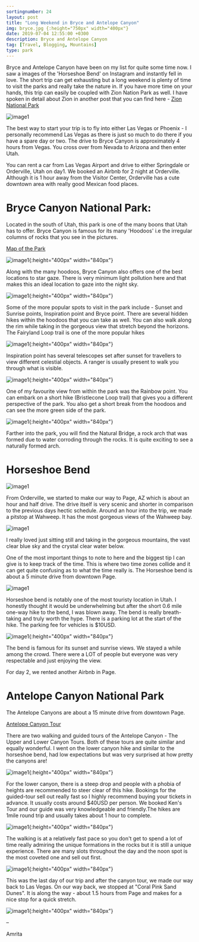 ```yaml
---
sortingnumber: 24
layout: post
title: "Long Weekend in Bryce and Antelope Canyon"
img: bryce.jpg {:height="750px" width="400px"}
date: 2019-07-04 12:55:00 +0300
description: Bryce and Antelope Canyon
tag: [Travel, Blogging, Mountains]
type: park
---
```


Bryce and Antelope Canyon have been on my list for quite some time now. I saw a images of the 'Horseshoe Bend' on Instagram and instantly fell in love. The short trip can get exhausting but a long weekend is plenty of time to visit the parks and really take the nature in. If you have more time on your hands, this trip can easily be coupled with Zion Nation Park as well. I have spoken in detail about Zion in another post that you can find here - [Zion National Park](https://theduckingtraveller.com/zion-park/)

![image1]({{site.baseurl}}/assets/img/bryce/1.jpg)

The best way to start your trip is to fly into either Las Vegas or Phoenix - I personally recommend Las Vegas as there is just so much to do there if you have a spare day or two. The drive to Bryce Canyon is approximately 4 hours from Vegas. You cross over from Nevada to Arizona and then enter Utah.

You can rent a car from Las Vegas Airport and drive to either Springdale or Orderville, Utah on day1. We booked an Airbnb for 2 night at Orderville. Although it is 1 hour away from the Visitor Center, Orderville has a cute downtown area with really good Mexican food places.

# Bryce Canyon National Park:

Located in the south of Utah, this park is one of the many boons that Utah has to offer. Bryce Canyon is famous for its many 'Hoodoos' i.e the irregular columns of rocks that you see in the pictures.

[Map of the Park](https://images.saymedia-content.com/.image/cs_srgb/MTQ4NTAyNTE4NjQzNTY2MTA0/bryce-canyon-mp-map_npsxx.pdf)

![image1]({{site.baseurl}}/assets/img/bryce/2.jpg){:height="400px" width="840px"}

Along with the many hoodoos, Bryce Canyon also offers one of the best locations to star gaze. There is very minimum light pollution here and that makes this an ideal location to gaze into the night sky.

![image1]({{site.baseurl}}/assets/img/bryce/3.jpg){:height="400px" width="840px"}

Some of the more popular spots to visit in the park include - Sunset and Sunrise points, Inspiration point and Bryce point. There are several hidden hikes within the hoodoos that you can take as well. You can also walk along the rim while taking in the gorgeous view that stretch beyond the horizons. The Fairyland Loop trail is one of the more popular hikes  

![image1]({{site.baseurl}}/assets/img/bryce/4.jpg){:height="400px" width="840px"}

Inspiration point has several telescopes set after sunset for travellers to view different celestial objects. A ranger is usually present to walk you through what is visible.

![image1]({{site.baseurl}}/assets/img/bryce/5.jpg){:height="400px" width="840px"}

One of my favourite view from within the park was the Rainbow point. You can embark on a short hike (Bristlecone Loop trail) that gives you a different perspective of the park. You also get a short break from the hoodoos and can see the more green side of the park.

![image1]({{site.baseurl}}/assets/img/bryce/7.jpg){:height="400px" width="840px"}

Farther into the park, you will find the Natural Bridge, a rock arch that was formed due to water corroding through the rocks. It is quite exciting to see a naturally formed arch.

# Horseshoe Bend

![image1]({{site.baseurl}}/assets/img/bryce/9.jpg)

From Orderville, we started to make our way to Page, AZ which is about an hour and half drive. The drive itself is very scenic and shorter in comparison to the previous days hectic schedule. Around an hour into the trip, we made a pitstop at Wahweep. It has the most gorgeous views of the Wahweep bay.

![image1]({{site.baseurl}}/assets/img/bryce/10.jpg)

I really loved just sitting still and taking in the gorgeous mountains, the vast clear blue sky and the crystal clear water below.

One of the most important things to note to here and the biggest tip I can give is to keep track of the time. This is where two time zones collide and it can get quite confusing as to what the time really is. The Horseshoe bend is about a 5 minute drive from downtown Page.

![image1]({{site.baseurl}}/assets/img/bryce/12.jpg)

Horseshoe bend is notably one of the most touristy location in Utah. I honestly thought it would be underwhelming but after the short 0.6 mile one-way hike to the bend, I was blown away. The bend is really breath-taking and truly worth the hype. There is a parking lot at the start of the hike. The parking fee for vehicles is $10USD.

![image1]({{site.baseurl}}/assets/img/bryce/11.jpg){:height="400px" width="840px"}

The bend is famous for its sunset and sunrise views. We stayed a while among the crowd. There were a LOT of people but everyone was very respectable and just enjoying the view.

For day 2, we rented another Airbnb in Page.

# Antelope Canyon National Park

The Antelope Canyons are about a 15 minute drive from downtown Page.

[Antelope Canyon Tour](https://navajonationparks.org/guided-tour-operators/antelope-canyon-tour-operators/)

There are two walking and guided tours of the Antelope Canyon - The Upper and Lower Canyon Tours. Both of these tours are quite similar and equally wonderful. I went on the lower canyon hike and similar to the horseshoe bend, had low expectations but was very surprised at how pretty the canyons are!

![image1]({{site.baseurl}}/assets/img/bryce/13.jpg){:height="400px" width="840px"}

For the lower canyon, there is a steep drop and people with a phobia of heights are recommended to steer clear of this hike. Bookings for the guided-tour sell out really fast so I highly recommend buying your tickets in advance. It usually costs around $40USD per person. We booked Ken's Tour and our guide was very knowledgeable and friendly.The hikes are 1mile round trip and usually takes about 1 hour to complete.

![image1]({{site.baseurl}}/assets/img/bryce/14.jpg){:height="400px" width="840px"}

The walking is at a relatively fast pace so you don't get to spend a lot of time really admiring the unique formations in the rocks but it is still a unique experience. There are many slots throughout the day and the noon spot is the most coveted one and sell out first.

![image1]({{site.baseurl}}/assets/img/bryce/15.jpg){:height="400px" width="840px"}

This was the last day of our trip and after the canyon tour, we made our way back to Las Vegas. On our way back, we stopped at "Coral Pink Sand Dunes". It is along the way - about 1.5 hours from Page and makes for a nice stop for a quick stretch.

![image1]({{site.baseurl}}/assets/img/bryce/18.jpg){:height="400px" width="840px"}



–

Amrita
